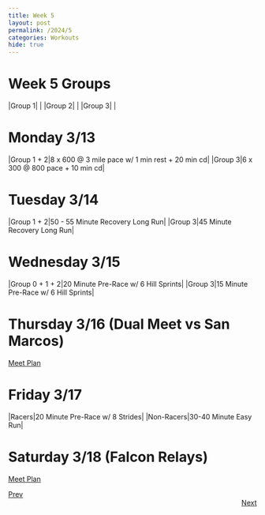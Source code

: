 ```yaml
---
title: Week 5
layout: post
permalink: /2024/5
categories: Workouts
hide: true
---
```



# Week 5 Groups

|Group 1| |
|Group 2| |
|Group 3| |

# Monday 3/13 

|Group 1 + 2|8 x 600 @ 3 mile pace w/ 1 min rest +  20 min cd|
|Group 3|6 x 300 @ 800 pace + 10 min cd|

# Tuesday 3/14

|Group 1 + 2|50 - 55 Minute Recovery Long Run|
|Group 3|45 Minute Recovery Long Run|

# Wednesday 3/15

|Group 0 + 1 + 2|20 Minute Pre-Race w/ 6 Hill Sprints|
|Group 3|15 Minute Pre-Race w/ 6 Hill Sprints|

# Thursday 3/16 (Dual Meet vs San Marcos)

[Meet Plan]({{site.baseurl}}/2023/SM)

# Friday 3/17

|Racers|20 Minute Pre-Race w/ 8 Strides|
|Non-Racers|30-40 Minute Easy Run|

# Saturday 3/18 (Falcon Relays)

[Meet Plan]({{site.baseurl}}/2023/FR)

<div style="text-align: left"> <a href="{{site.baseurl}}/2023/4">Prev</a></div> 
<div style="text-align: right"> <a href="{{site.baseurl}}/2023/6">Next</a></div>

